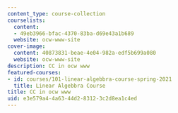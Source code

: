 ```yaml
---
content_type: course-collection
courselists:
  content:
  - 49eb3966-bfac-4370-83ba-d69e43a1b689
  website: ocw-www-site
cover-image:
  content: 40873831-beae-4e04-982a-edf5b699a080
  website: ocw-www-site
description: CC in ocw www
featured-courses:
- id: courses/101-linear-algebbra-course-spring-2021
  title: Linear Algebbra Course
title: CC in ocw www
uid: e3e579a4-4a63-44d2-8312-3c2d8ea1c4ed
---
```

